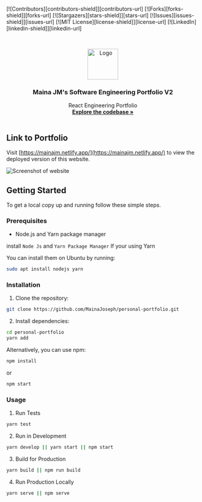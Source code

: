 [![Contributors][contributors-shield]][contributors-url]
[![Forks][forks-shield]][forks-url]
[![Stargazers][stars-shield]][stars-url]
[![Issues][issues-shield]][issues-url]
[![MIT License][license-shield]][license-url]
[![LinkedIn][linkedin-shield]][linkedin-url]


<!-- PROJECT LOGO -->
<br />
<p align="center">


  <a href="https://mainajm.netlify.app/">
    <img src="https://user-images.githubusercontent.com/75726095/229771907-4e34d43d-caa8-44e7-afe3-6f90ae0aa91b.png" alt="Logo" width="80" height="80">
  </a>

  <h3 align="center">Maina JM's Software Engineering Portfolio V2</h3>

  <p align="center">
    React Engineering Portfolio
    <br />
    <a href="https://github.com/MainaJoseph/personal-portfolio"><strong>Explore the codebase »</strong></a>
    <br />
    <br />


  </p>


## Link to Portfolio

Visit [https://mainajm.netlify.app/](https://mainajm.netlify.app/) to view the deployed version of this website.

![Screenshot of website](https://user-images.githubusercontent.com/75726095/229750705-998fb705-dc9a-4535-a097-d6d2a70af175.png)

## Getting Started

To get a local copy up and running follow these simple steps.

### Prerequisites

- Node.js and Yarn package manager

install `Node Js` and `Yarn Package Manager` If your using Yarn

You can install them on Ubuntu by running:

```bash
sudo apt install nodejs yarn
```

### Installation 
1) Clone the repository:
    
```bash
git clone https://github.com/MainaJoseph/personal-portfolio.git
```

2) Install dependencies:

```bash
cd personal-portfolio
yarn add
```

Alternatively, you can use npm:
```bash
npm install
```

or
```bash
npm start
```

### Usage

1. Run Tests

```bash
yarn test
```

2. Run in Development

```bash
yarn develop || yarn start || npm start
```

3. Build for Production

```bash
yarn build || npm run build
```

4. Run Production Locally

```bash
yarn serve || npm serve
```
